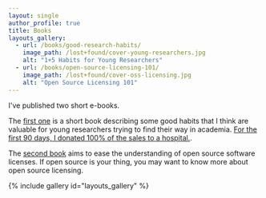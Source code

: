 ```yaml
---
layout: single
author_profile: true
title: Books
layouts_gallery:
  - url: /books/good-research-habits/
    image_path: /lost+found/cover-young-researchers.jpg
    alt: "1+5 Habits for Young Researchers"
  - url: /books/open-source-licensing-101/
    image_path: /lost+found/cover-oss-licensing.jpg
    alt: "Open Source Licensing 101"
---
```


I've published two short e-books.

The [first one](/books/good-research-habits/) is a short book describing some good habits that I think are valuable for young researchers trying to find their way in academia. [For the first 90 days, I donated 100% of the sales to a hospital.](/books/good-research-habits/).

The [second book](/books/open-source-licensing-101/) aims to ease the understanding of open source software licenses. If open source is your thing, you may want to know more about open source licensing.

{% include gallery id="layouts_gallery"  %}
